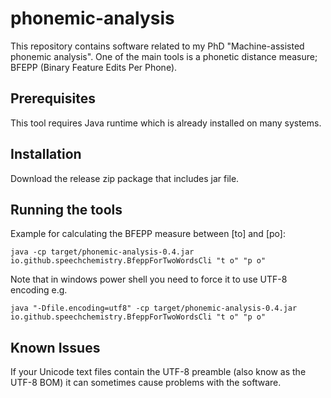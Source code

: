 # phonemic-analysis

This repository contains software related to my PhD "Machine-assisted phonemic analysis". One of the main tools is a phonetic distance measure; BFEPP (Binary Feature Edits Per Phone).

## Prerequisites

This tool requires Java runtime which is already installed on many systems. 

## Installation

Download the release zip package that includes jar file. 

## Running the tools

Example for calculating the BFEPP measure between [to] and [po]:

`java -cp target/phonemic-analysis-0.4.jar io.github.speechchemistry.BfeppForTwoWordsCli "t o" "p o"`

Note that in windows power shell you need to force it to use UTF-8 encoding e.g.

`java "-Dfile.encoding=utf8" -cp target/phonemic-analysis-0.4.jar io.github.speechchemistry.BfeppForTwoWordsCli "t o" "p o"`

## Known Issues

If your Unicode text files contain the UTF-8 preamble (also know as the UTF-8 BOM) it can sometimes cause problems with the software. 
